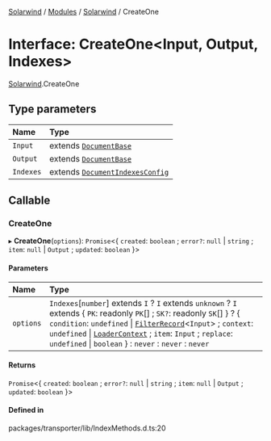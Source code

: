 [Solarwind](../README.md) / [Modules](../modules.md) / [Solarwind](../modules/Solarwind.md) / CreateOne

# Interface: CreateOne<Input, Output, Indexes\>

[Solarwind](../modules/Solarwind.md).CreateOne

## Type parameters

| Name | Type |
| :------ | :------ |
| `Input` | extends [`DocumentBase`](../modules/Solarwind.md#documentbase) |
| `Output` | extends [`DocumentBase`](../modules/Solarwind.md#documentbase) |
| `Indexes` | extends [`DocumentIndexesConfig`](Solarwind.DocumentIndexesConfig.md) |

## Callable

### CreateOne

▸ **CreateOne**(`options`): `Promise`<{ `created`: `boolean` ; `error?`: ``null`` \| `string` ; `item`: ``null`` \| `Output` ; `updated`: `boolean`  }\>

#### Parameters

| Name | Type |
| :------ | :------ |
| `options` | `Indexes`[`number`] extends `I` ? `I` extends `unknown` ? `I` extends { `PK`: readonly `PK`[] ; `SK?`: readonly `SK`[]  } ? { `condition`: `undefined` \| [`FilterRecord`](../modules/Solarwind.md#filterrecord)<`Input`\> ; `context`: `undefined` \| [`LoaderContext`](../modules/Solarwind.md#loadercontext) ; `item`: `Input` ; `replace`: `undefined` \| `boolean`  } : `never` : `never` : `never` |

#### Returns

`Promise`<{ `created`: `boolean` ; `error?`: ``null`` \| `string` ; `item`: ``null`` \| `Output` ; `updated`: `boolean`  }\>

#### Defined in

packages/transporter/lib/IndexMethods.d.ts:20
